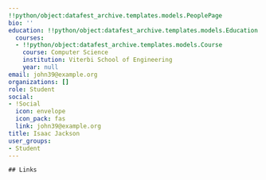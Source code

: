 ```yaml
---
!!python/object:datafest_archive.templates.models.PeoplePage
bio: ''
education: !!python/object:datafest_archive.templates.models.Education
  courses:
  - !!python/object:datafest_archive.templates.models.Course
    course: Computer Science
    institution: Viterbi School of Engineering
    year: null
email: john39@example.org
organizations: []
role: Student
social:
- !Social
  icon: envelope
  icon_pack: fas
  link: john39@example.org
title: Isaac Jackson
user_groups:
- Student
---
```


    ## Links
    